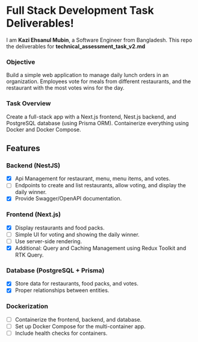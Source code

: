 # Full Stack Development Task Deliverables!
I am **Kazi Ehsanul Mubin**, a Software Engineer from Bangladesh. This repo the deliverables for **technical_assessment_task_v2.md**

###  Objective
Build a simple web application to manage daily lunch orders in an organization. Employees vote for meals from different restaurants, and the restaurant with the most votes wins for the day.
### Task Overview
Create a full-stack app with a Next.js frontend, Nest.js backend, and PostgreSQL database (using Prisma ORM). Containerize everything using Docker and Docker Compose.
## Features
### Backend (NestJS)
 - [x] Api Management for restaurant, menu, menu items, and votes.
 - [ ] Endpoints to create and list restaurants, allow voting, and display the daily winner.
 - [x] Provide Swagger/OpenAPI documentation.
### Frontend (Next.js)
 - [x] Display restaurants and food packs.
 - [ ] Simple UI for voting and showing the daily winner.
 - [ ] Use server-side rendering.
 - [x] Additional: Query and Caching Management using Redux Toolkit and RTK Query.
### Database (PostgreSQL + Prisma)
 - [x] Store data for restaurants, food packs, and votes.
 - [x] Proper relationships between entities.
### Dockerization
 - [ ] Containerize the frontend, backend, and database.
 - [ ] Set up Docker Compose for the multi-container app.
 - [ ] Include health checks for containers.
